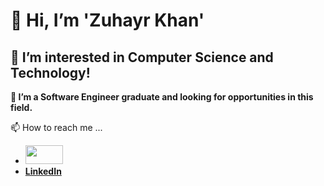 # **👋 Hi, I’m 'Zuhayr Khan'**

## **👀 I’m interested in Computer Science and Technology!**

**🌱 I’m a Software Engineer graduate and looking for opportunities in this field.**

📫 How to reach me ...
- **[<img height=30 width=60 src= "https://user-images.githubusercontent.com/77344922/194929100-355ed026-2d4b-422d-a084-5d3e00366c59.png">](mailto:zuhayrkhan3199@gmail.com)**
- **[LinkedIn](https://www.linkedin.com/in/zuhayr-khan)**

<!---
Zuhay/Zuhay is a ✨ special ✨ repository because its `README.md` (this file) appears on your GitHub profile.
You can click the Preview link to take a look at your changes.
--->
